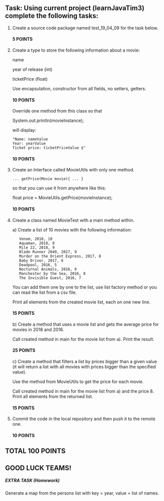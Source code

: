 ## Task: Using current project (learnJavaTim3) complete the following tasks:

1. Create a source code package named test_19_04_09 for the task below.

   #### 5 POINTS

2. Create a type to store the following information about a movie:

    name

    year of release (int)

    ticketPrice (float)

    Use encapsulation, constructor from all fields, no setters, getters.

   #### 10 POINTS

   Override one method from this class so that

   System.out.println(movieInstance);

   will display:

       "Name: nameValue
       Year: yearValue
       Ticket price: ticketPriceValue $"

    #### 10 POINTS


3. Create an Interface called MovieUtils with only one method.

       ... getPrice(Movie movie){ ... }

    so that you can use it from anywhere like this:

    float price = MovieUtils.getPrice(movieInstance);

    #### 10 POINTS


4. Create a class named MovieTest with a main method within.

    a) Create a list of 10 movies with the following information:

          Venom, 2018, 10
          Aquaman, 2018, 8
          Mile 22, 2018, 9
          Blade Runner 2049, 2017, 9
          Murder on the Orient Express, 2017, 8
          Baby Driver, 2017, 6
          Deadpool, 2016, 5
          Nocturnal Animals, 2016, 9
          Manchester by the Sea, 2016, 8
          The Invisible Guest, 2016, 7

      You can add them one by one to the list, use list factory method or you can read the list from a csv file.

      Print all elements from the created movie list, each on one new line.

   #### 15 POINTS


   b) Create a method that uses a movie list and gets the average price for movies in 2018 and 2016.

     Call created method in main for the movie list from a).
     Print the result.


   #### 25 POINTS


   c) Create a method that filters a list by prices bigger than a given value
   (it will return a list with all movies with prices bigger than the specified value).

     Use the method from MovieUtils to get the price for each movie.

     Call created method in main for the movie list from a) and the price 8.
     Print all elements from the returned list.

   #### 15 POINTS


5. Commit the code in the local repository and then push it to the remote one.

   #### 10 POINTS


## TOTAL 100 POINTS

## GOOD LUCK TEAMS!


##### EXTRA TASK (Homework)

Generate a map from the persons list with key = year, value = list of names.
